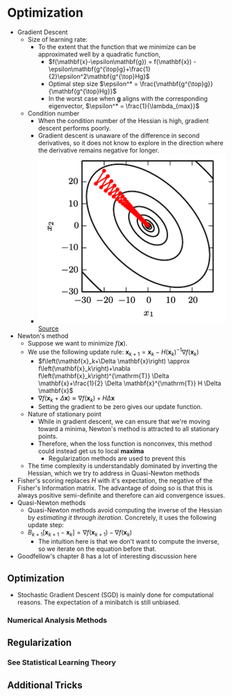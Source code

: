 # Optimization

- Gradient Descent
  - Size of learning rate:
    - To the extent that the function that we minimize can be approximated well by a quadratic function, 
      - $f(\mathbf{x}-\epsilon\mathbf{g}) = f(\mathbf{x}) - \epsilon\mathbf{g^{\top}g}+\frac{1}{2}\epsilon^2\mathbf{g^{\top}Hg}$
      - Optimal step size $\epsilon^* = \frac{\mathbf{g^{\top}g}}{\mathbf{g^{\top}Hg}}$
      - In the worst case when $\mathbf{g}$ aligns with the corresponding eigenvector, $\epsilon^* = \frac{1}{\lambda_{max}}$
  - Condition number
    - When the condition number of the Hessian is high, gradient descent performs poorly. 
    - Gradient descent is unaware of the difference in second derivatives, so it does not know to explore in the direction where the derivative remains negative for longer.
    - ![canyon.png](canyon.png)[Source](https://www.deeplearningbook.org/contents/numerical.html)
- Newton's method
  - Suppose we want to minimize $f(\mathbf{x})$.
  - We use the following update rule: $\mathbf{x}_{k+1}=\mathbf{x}_k-H\left(\mathbf{x}_k\right)^{-1} \nabla f\left(\mathbf{x}_k\right)$
    - $f\left(\mathbf{x}_k+\Delta \mathbf{x}\right) \approx f\left(\mathbf{x}_k\right)+\nabla f\left(\mathbf{x}_k\right)^{\mathrm{T}} \Delta \mathbf{x}+\frac{1}{2} \Delta \mathbf{x}^{\mathrm{T}} H \Delta \mathbf{x}$
    - $\nabla f\left(\mathbf{x}_k+\Delta \mathbf{x}\right) \approx \nabla f\left(\mathbf{x}_k\right)+H \Delta \mathbf{x}$
    - Setting the gradient to be zero gives our update function.
  - Nature of stationary point
    - While in gradient descent, we can ensure that we're moving toward a minima, Newton's method is attracted to all stationary points.
    - Therefore, when the loss function is nonconvex, this method could instead get us to local **maxima**
      - Regularization methods are used to prevent this
  - The time complexity is understandably dominated by inverting the Hessian, which we try to address in Quasi-Newton methods
- Fisher's scoring replaces $H$ with it's expectation, the negative of the Fisher's Information matrix. The advantage of doing so is that this is always positive semi-definite and therefore can aid convergence issues.
- Quasi-Newton methods
  - Quasi-Newton methods avoid computing the inverse of the Hessian by _estimating it through iteration_. Concretely, it uses the following update step:
  - $B_{k+1}\left[\mathbf{x}_{k+1}-\mathbf{x}_k\right]=\nabla f\left(\mathbf{x}_{k+1}\right)-\nabla f\left(\mathbf{x}_k\right)$
    - The intuition here is that we don't want to compute the inverse,  so we iterate on the equation before that.
- Goodfellow's chapter 8 has a lot of interesting discussion here


## Optimization
- Stochastic Gradient Descent (SGD) is mainly done for computational reasons. The expectation of a minibatch is still unbiased.

### Numerical Analysis Methods

## Regularization
### See Statistical Learning Theory

## Additional Tricks